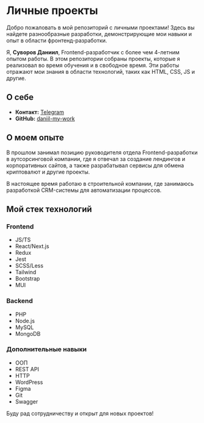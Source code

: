 # Личные проекты

Добро пожаловать в мой репозиторий с личными проектами! Здесь вы найдете разнообразные разработки, демонстрирующие мои навыки и опыт в области фронтенд-разработки.

Я, **Суворов Даниил**, Frontend-разработчик с более чем 4-летним опытом работы. В этом репозитории собраны проекты, которые я реализовал во время обучения и в свободное время. Эти работы отражают мои знания в области технологий, таких как HTML, CSS, JS и другие.

## О себе
- **Контакт:** [Telegram](https://t.me/@Daniil_prog)
- **GitHub:** [daniil-my-work](https://github.com/daniil-my-work/)

## О моем опыте
В прошлом занимал позицию руководителя отдела Frontend-разработки в аутсорсинговой компании, где я отвечал за создание лендингов и корпоративных сайтов, а также разрабатывал сервисы для обмена криптовалют и другие проекты.

В настоящее время работаю в строительной компании, где занимаюсь разработкой CRM-системы для автоматизации процессов.

## Мой стек технологий
### Frontend
- JS/TS
- React/Next.js
- Redux
- Jest
- SCSS/Less
- Tailwind
- Bootstrap
- MUI

### Backend
- PHP
- Node.js
- MySQL
- MongoDB

### Дополнительные навыки
- ООП
- REST API
- HTTP
- WordPress
- Figma
- Git
- Swagger

Буду рад сотрудничеству и открыт для новых проектов!
